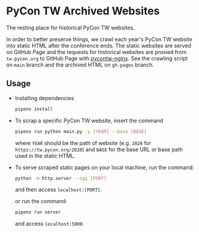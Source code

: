 # PyCon TW Archived Websites

The resting place for historical PyCon TW websites.

In order to better preserve things, we crawl each year's PyCon TW website into static HTML after the conference ends. The static websites are served on GitHub Page and the requests for historical websites are proxied from `tw.pycon.org` to GitHub Page with [pycontw-nginx](https://github.com/pycontw/pycontw-nginx). See the crawling script on `main` branch and the archived HTML on `gh-pages` branch.

## Usage

- Installing dependencies

  ```bash
  pipenv install
  ```

- To scrap a specific PyCon TW website, insert the command

  ```bash
  pipenv run python main.py -y [YEAR] --base [BASE]
  ```

  where `YEAR` should be the path of website (e.g. `2020` for `https://tw.pycon.org/2020`) and `BASE` for the base URL or base path used in the static HTML.

- To serve scraped static pages on your local machine, run the command:

  ```bash
  python -m http.server --cgi [PORT]
  ```

  and then access `localhost:[PORT]`.

  or run the command:

  ```bash
  pipenv run server
  ```

  and access `localhost:5000`.